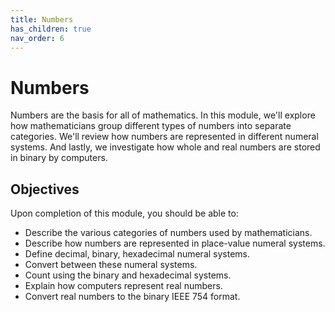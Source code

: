```yaml
---
title: Numbers
has_children: true
nav_order: 6
---
```


# Numbers

Numbers are the basis for all of mathematics. In this module, we'll explore how mathematicians group different types of numbers into separate categories. We'll review how numbers are represented in different numeral systems. And lastly, we investigate how whole and real numbers are stored in binary by computers.

## Objectives

Upon completion of this module, you should be able to:

- Describe the various categories of numbers used by mathematicians.
- Describe how numbers are represented in place-value numeral systems.
- Define decimal, binary, hexadecimal numeral systems.
- Convert between these numeral systems.
- Count using the binary and hexadecimal systems.
- Explain how computers represent real numbers.
- Convert real numbers to the binary IEEE 754 format.
